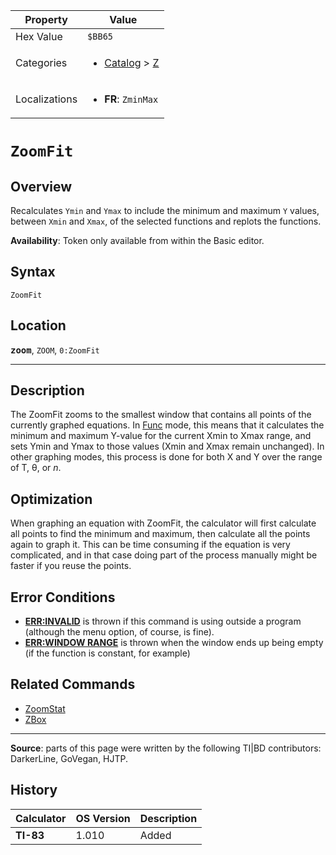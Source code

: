 | Property      | Value |
|---------------|-------|
| Hex Value     | `$BB65`|
| Categories    | <ul><li>[Catalog](<../categories/Catalog.md>) > [Z](<../categories/Catalog.md#Z>)</li></ul> |
| Localizations | <ul><li><b>FR</b>: `ZminMax`</li></ul> |

# `ZoomFit`

## Overview
Recalculates `Ymin` and `Ymax` to include the minimum and maximum `Y` values, between `Xmin` and `Xmax`, of the selected functions and replots the functions.


<b>Availability</b>: Token only available from within the Basic editor.

## Syntax
`ZoomFit`

## Location
<tt><kbd><b>zoom</b></kbd></tt>, `ZOOM`, `0:ZoomFit`
<hr>

## Description

The ZoomFit zooms to the smallest window that contains all points of the currently graphed equations. In [Func](Func.md) mode, this means that it calculates the minimum and maximum Y-value for the current Xmin to Xmax range, and sets Ymin and Ymax to those values (Xmin and Xmax remain unchanged). In other graphing modes, this process is done for both X and Y over the range of T, θ, or _n_.

## Optimization

When graphing an equation with ZoomFit, the calculator will first calculate all points to find the minimum and maximum, then calculate all the points again to graph it. This can be time consuming if the equation is very complicated, and in that case doing part of the process manually might be faster if you reuse the points.

## Error Conditions

*   **[ERR:INVALID](errors#invalid)** is thrown if this command is using outside a program (although the menu option, of course, is fine).
*   **[ERR:WINDOW RANGE](errors#windowrange)** is thrown when the window ends up being empty (if the function is constant, for example)

## Related Commands

*   [ZoomStat](ZoomStat.md)
*   [ZBox](ZBox.md)

* * *

**Source**: parts of this page were written by the following TI|BD contributors: DarkerLine, GoVegan, HJTP.

## History
| Calculator | OS Version | Description |
|------------|------------|-------------|
| <b>TI-83</b> | 1.010 | Added |


